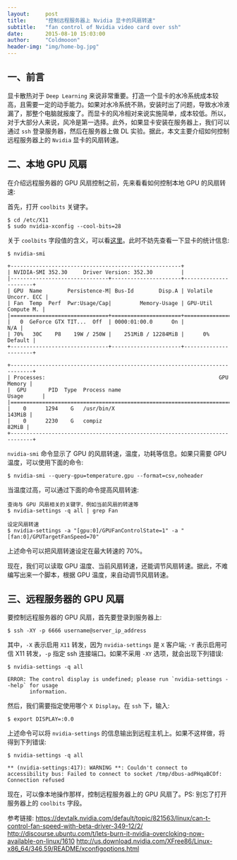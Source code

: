 ```yaml
---
layout:     post
title:      "控制远程服务器上 Nvidia 显卡的风扇转速"
subtitle:   "fan control of Nvidia video card over ssh"
date:       2015-08-10 15:03:00
author:     "Coldmooon"
header-img: "img/home-bg.jpg"
---
```


## 一、前言
显卡散热对于 `Deep Learning` 来说非常重要。打造一个显卡的水冷系统成本较高，且需要一定的动手能力。如果对水冷系统不熟，安装时出了问题，导致水冷液漏了，那整个电脑就报废了。而显卡的风冷相对来说实施简单，成本较低。所以，对于大部分人来说，风冷是第一选择。此外，如果显卡安装在服务器上，我们可以通过 `ssh` 登录服务器，然后在服务器上做 DL 实验。据此，本文主要介绍如何控制远程服务器上的 `Nvidia` 显卡的风扇转速。

## 二、本地 GPU 风扇
在介绍远程服务器的 GPU 风扇控制之前，先来看看如何控制本地 GPU 的风扇转速:

首先，打开 `coolbits` 关键字。

```
$ cd /etc/X11
$ sudo nvidia-xconfig --cool-bits=28
```
关于 `coolbits` 字段值的含义，可以看[这里](http://us.download.nvidia.com/XFree86/Linux-x86_64/346.59/README/xconfigoptions.html)。此时不妨先查看一下显卡的统计信息:

```
$ nvidia-smi

+------------------------------------------------------+                       
| NVIDIA-SMI 352.30     Driver Version: 352.30         |                       
|-------------------------------+----------------------+----------------------+
| GPU  Name        Persistence-M| Bus-Id        Disp.A | Volatile Uncorr. ECC |
| Fan  Temp  Perf  Pwr:Usage/Cap|         Memory-Usage | GPU-Util  Compute M. |
|===============================+======================+======================|
|   0  GeForce GTX TIT...  Off  | 0000:01:00.0      On |                  N/A |
| 70%   30C    P8    19W / 250W |    251MiB / 12284MiB |      0%      Default |
+-------------------------------+----------------------+----------------------+
                                                                               
+-----------------------------------------------------------------------------+
| Processes:                                                       GPU Memory |
|  GPU       PID  Type  Process name                               Usage      |
|=============================================================================|
|    0      1294    G   /usr/bin/X                                     143MiB |
|    0      2230    G   compiz                                          82MiB |
+-----------------------------------------------------------------------------+
```
`nvidia-smi` 命令显示了 GPU 的风扇转速，温度，功耗等信息。如果只需要 GPU 温度，可以使用下面的命令:

```
$ nvidia-smi --query-gpu=temperature.gpu --format=csv,noheader
```
当温度过高，可以通过下面的命令提高风扇转速:

```
查询与 GPU 风扇相关的关键字，例如当前风扇的转速等
$ nvidia-settings -q all | grep Fan

设定风扇转速
$ nvidia-settings -a "[gpu:0]/GPUFanControlState=1" -a "[fan:0]/GPUTargetFanSpeed=70"
```
上述命令可以把风扇转速设定在最大转速的 70%。

现在，我们可以读取 GPU 温度、当前风扇转速，还能调节风扇转速。据此，不难编写出来一个脚本，根据 GPU 温度，来自动调节风扇转速。

## 三、远程服务器的 GPU 风扇
要控制远程服务器的 GPU 风扇，首先要登录到服务器上:

```
$ ssh -XY -p 6666 username@server_ip_address 
```
其中，`-X` 表示启用 `X11` 转发，因为 `nvidia-settings` 是 `X` 客户端; `-Y` 表示启用可信 X11 转发，`-p` 指定 ssh 连接端口。如果不采用 `-XY` 选项，就会出现下列错误:

```
$ nvidia-settings -q all

ERROR: The control display is undefined; please run `nvidia-settings --help` for usage
       information.
```

然后，我们需要指定使用哪个 `X Display`。在 `ssh` 下，输入:

```
$ export DISPLAY=:0.0
```
上述命令可以将 `nvidia-settings` 的信息输出到远程主机上。如果不这样做，将得到下列错误:

```
$ nvidia-settings -q all

** (nvidia-settings:417): WARNING **: Couldn't connect to accessibility bus: Failed to connect to socket /tmp/dbus-adPHqaBCOf: Connection refused
```

现在，可以像本地操作那样，控制远程服务器上的 GPU 风扇了。PS: 别忘了打开服务器上的 `coolbits` 字段。


参考链接:
<https://devtalk.nvidia.com/default/topic/821563/linux/can-t-control-fan-speed-with-beta-driver-349-12/2/>
<http://discourse.ubuntu.com/t/lets-burn-it-nvidia-overcloking-now-available-on-linux/1610>
<http://us.download.nvidia.com/XFree86/Linux-x86_64/346.59/README/xconfigoptions.html>